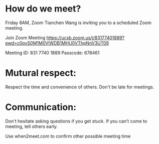 # How do we meet?
Friday 8AM, Zoom
Tianchen Wang is inviting you to a scheduled Zoom meeting.

Join Zoom Meeting
https://ucsb.zoom.us/j/83177401889?pwd=c0pvS0M1M0VlWDB1MHU0VThpNnV3UT09

Meeting ID: 831 7740 1889
Passcode: 678461

# Mutural respect: 
Respect the time and convenience of others. Don't be late for meetings.

# Communication: 
Don't hesitate asking questions if you get stuck. If you can’t come to meeting, tell others early.

Use when2meet.com to confirm other possible meeting time
